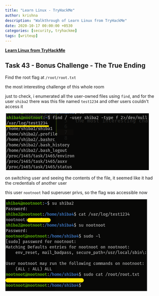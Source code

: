 ```yaml
---
title: "Learn Linux - TryHackMe"
author: krishna
description: "Walkthrough of Learn Linux from TryHackMe"
date: 2020-10-17 00:00:00 +0530
categories: [security, tryhackme]
tags: [writeup]
---
```


**[Learn Linux from TryHackMe](https://tryhackme.com/room/zthlinux)**

## Task 43 - Bonus Challenge - The True Ending

Find the root flag at `/root/root.txt`

the most interesting challenge of this whole room

just to check, i enumerated all the user-owned files using `find`, and for the user `shiba2` there was this file named `test1234` and other users couldn't access it

![sus file](https://raw.githubusercontent.com/lordlabuckdas/lordlabuckdas.github.io/gh-pages/assets/img/tryhackme/linux/linux1.png)

on switching user and seeing the contents of the file, it seemed like it had the credentials of another user

this user `nootnoot` had superuser privs, so the flag was accessible now

![yea root flag B|](https://raw.githubusercontent.com/lordlabuckdas/lordlabuckdas.github.io/gh-pages/assets/img/tryhackme/linux/linux2.png)

